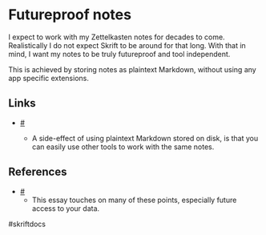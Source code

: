 # Futureproof notes

I expect to work with my Zettelkasten notes for decades to come. Realistically I do not expect Skrift to be around for that long. With that in mind, I want my notes to be truly futureproof and tool independent.

This is achieved by storing notes as plaintext Markdown, without using any app specific extensions.

## Links

* [#](20210127T104913.691Z.md)

  * A side-effect of using plaintext Markdown stored on disk, is that you can easily use other tools to work with the same notes.

## References

* [#](20210126T104830.290Z.md)
  * This essay touches on many of these points, especially future access to your data.

\#skriftdocs